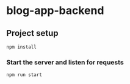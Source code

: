 # blog-app-backend

## Project setup
```
npm install
```

### Start the server and listen for requests
```
npm run start
```